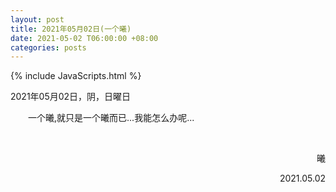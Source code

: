 ```yaml
---
layout: post
title: 2021年05月02日(一个曦)
date: 2021-05-02 T06:00:00 +08:00
categories: posts
---
```


{% include JavaScripts.html %}

2021年05月02日，阴，日曜日  

&emsp;&emsp;一个曦,就只是一个曦而已...我能怎么办呢...  

&emsp;&emsp;  
<p align="right">曦</p>
<p align="right">2021.05.02</p>
